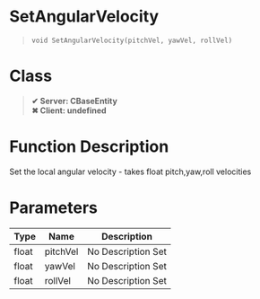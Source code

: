 # SetAngularVelocity
> `void SetAngularVelocity(pitchVel, yawVel, rollVel)`
# Class
> __✔ Server: CBaseEntity__  
> __✖ Client: undefined__  
# Function Description
Set the local angular velocity - takes float pitch,yaw,roll velocities
# Parameters
Type|Name|Description
--|--|--
float|pitchVel|No Description Set
float|yawVel|No Description Set
float|rollVel|No Description Set
